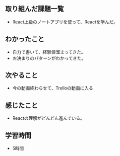 ## 取り組んだ課題一覧
- React上級のノートアプリを使って、Reactを学んだ。

## わかったこと
- 自力で書いて、経験値溜まってきた。
- お決まりのパターンがわかってきた。    

## 次やること
- 今の動画終わらせて、Trelloの動画に入る

## 感じたこと
- Reactの理解がどんどん進んでいる。

## 学習時間
- 5時間